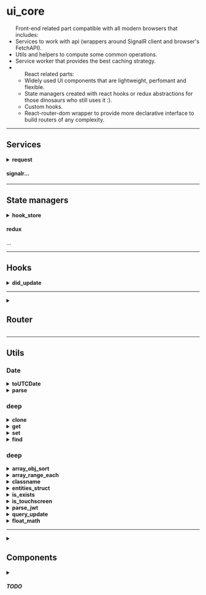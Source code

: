 <h1>ui_core</h1>
<ul>Front-end related part compatible with all modern browsers that includes:
    <li>Services to work with api (wrappers around SignalR client and browser's FetchAPI).</li>
    <li>Utils and helpers to compute some common operations.</li>
    <li>Service worker that provides the best caching strategy.</li>
    <li>
        <ul>React related parts:
        <li>Widely used UI components that are lightweight, perfomant and flexible.</li>
        <li>State managers created with react hooks or redux abstractions for those dinosaurs who still uses it :).</li>
        <li>Custom hooks.</li>
        <li>React-router-dom wrapper to provide more declarative interface to build routers of any complexity.</li>
        </ul>
    </li>
</ul>

<hr />

<h2>Services</h2>
<details>
<summary><b>request</b></summary>
Wrapper around FetchAPI with more convinient interface to make your request easier.<br />

```js
import request from 'siegel-services/request'

request({
    url: 'someurl.com',
    method: 'PUT', // GET by default. Or POST if you pass body data.
    body: {
        some: 'data'
    },
    query: {
        param1: 42,
        param2: 'some param'
    },
    headers: {
        auth: 'token',
        contentType: 'application/json'
    },
    credentials: 'same-origin',
    parseMethod: 'json' // method to be executed on response to retrieve actual data. By default request service sets this prop regarding to response content type
})
```

Request service can also be configured with beforeRequest, afterRequest and errorHandler hooks

```js
import { setup } from 'siegel-services/request'

setup({
    beforeRequest(request) {
        request.url = 'api/' + request.url;
    },
    afterRequest(request, parsedResponse) {
        /* do some logic */
    },
    errorHandler(error) {
        let { req, res, status, message } = error;
        console.error(`${status}. ${message}`)
    }
})
```

</details>
<h4>signalr...</h4>

<hr />

<h2>State managers</h2>
<details>
<summary><b>hook_store</b></summary>
<ul>
    Store creator accepts three arguments:
    <li>initialState - object</li>
    <li>actions - object</li>
    <li>with reset - boolean</li>
</ul>

example:

```js
import React, { useLayoutEffect } from 'react'
import createHookStore from 'siegel-store/hook_store'


// create store
const initState = {
    someKey: 0
}
const actions = {
    update(store, data) {
        const { state, setState } = store;
        state.someKey = data;
        setState(state)
    }
}
const { store, useStore, reset } = createHookStore(initState, actions)


// you can work with the store directly
const storeUpdate = store.actions.update;
storeUpdate(Date.now())


//or to use inside some component subscribing this store to it.
const Component = () => {
    // subscribe on store changes
    const [ state, actions ] = useStore()
    
    // reset store to inital state anytime
    useLayoutEffect(() => {
        return () => { reset() }
    }, [])
    
    
    return (
        <div onMouseDown={() => { actions.update(Date.now()) }}>
            { state.someKey }
        </div>
    )
}
```

Hook store provides ready to use `fetch module` which is usefull for requests tracking in order to spin some loaders. Docs will be soon...
</details>
<h4>redux</h4>
...

<hr />

<h2>Hooks</h2>
<details>
<summary><b>did_update</b></summary>
Hook to check whether some props have been changed. Works like <b>componenDidUpdate</b>.

``` js
import React from 'react'
import useDidUpdate from 'siegel-hooks/did_update'


const Component = props => {
    useDidUpdate(
        () => { console.log('props have been updated') },
        [ props.propToWatch1, props.propToWatch2 ],
        () => { console.log('component will unmount') }
    )
    
    ...
}
```

</details>


<hr />

<details>
<summary><h2>Router</h2></summary>
This abstraction around react-router-dom module is to provide better declarative interface that allows to build recursive routing with dynamic pages.
`siegel-router` exports default routerCreator and history module.

<h3>createRouter = (options: RouterOptions) => Router</h3>

<h4>RouterOptions</h4>
- routes - router config
- Layout - react component to wrap all the pages you put into routes.
- notFound - page to render if no url was matched
- history - browser history cteated with history module

<h6>routes</h6>
key - value object where key is a page url and value is a page route config. Config could have the next properties:
- component - can be rendered component or lazy loaded component.
- exact - react-router-dom's exact.
- redirectTo - path to redirect to if current page url was matched.
- beforeEnter - function that executes when page is rendered. Data returned from the function is stored in props.beforeEnter property.
- children - nested routes. The same object as routes.

```js
import { lazy } from 'react'
import { render } from 'react-dom'
import createRouter, { history } from 'siegel-router'


const routesConfig = {
    '': {
        component: props => <div>home page</div>,
        redirectTo: 'url_to_redirect'
    },
    some_page: {
        component: lazy(() => import('path/to/lazy_component')),
        children: {
            nested_page_1: {
                component: props => <div> nested page 1 </div>
            },
            nested_page_2: {
                component: props => <div> nested page 2 </div>
            }
        }
    }
}

const Layout = props => {
    return <>
        header
        { props.children }
        footer
    </>
}

const router = createRouter({
    Layout,
    routes: routesConfig
})

render(document.getElementById('app'), router)
```

</details>

<hr />

<h2>Utils</h2>

<h3>Date</h3>
<details>
<summary><b>toUTCDate</b></summary>
Adjust hours in date object to match UTC date. 

```js
import toUTCDate from 'siegel-utils/date/toUTCDate'

const date = new Date() // Fri Jan 01 2020 04:00:00 GMT+0300 (Eastern European Summer Time)

toUTCDate(date)

console.log(date)
// Fri Jan 01 2020 01:00:00 GMT+0300 (Eastern European Summer Time)
```

</details>

<details>
<summary><b>parse</b></summary>
Parse date into parts. accepts zeroPrefix as second argument to prefix values less than 10 with *0* symbol. Returns an object that includes year, month, date, hours, minutes, seconds, day.

```js
import dateParse from 'siegel-utils/date/parse'


let date = new Date() // Fri Jan 01 2020 04:00:00 GMT+0300 (Eastern European Summer Time)

let { year, month, date, hours, minutes, day } = dateParse(new Date(), true)

console.log(year, month, date, hours, minutes, day) // 2020, 00, 00, 04, 00, 01
```

</details>

<h3>deep</h3>
<details>
<summary><b>clone</b></summary>
If you want to clone an object with nested objects and arrays:

```js
import clone from 'siegel-utils/deep/clone'

const someObject = {
    someProp: 22,
    anotherProp: {
        someProp: 22,
        someArray: [1,2,3]
    }
}

const clonnedObject = clone(someObject)
```

</details>

<details>
<summary><b>get</b></summary>
To retrieve deeply nested value:

```js
import deepGet from 'siegel-utils/deep/get'

const someObject = {
    a: {
        b: {
            c: 22
        }
    }
}
deepGet(someObject, ['a', 'b', 'c'], 'default value')
```

</details>

<details>
<summary><b>set</b></summary>
To set property deeply into an object:

```jsx
import deepSet from 'siegel-utils/deep/set'

const someObject = {}

deepSet(someObject, ['a', 'b', 'c', 'd'], 'value to set')
```

</details>

<details>
<summary><b>find</b></summary>
To find some property in recursive object:

```js
import deepFind from 'siegel-utils/deep/find'

const someObject = {}
```

</details>

<h3>deep</h3>

<details>
<summary><b>array_obj_sort</b></summary>
To sort objects in array.<br />
<ul>
    Accepts 3 parameters:
    <li>primary key - primary object property key to sort by.</li>
    <li>secondary key - secondary object property key to sort by if primaries are equal (==)</li>
    <li>sort value  - comparator [ -1 | 0 | 1 ]</li>
</ul>


```js
import objectsSort from 'siegel-utils/array_obj_sort'

const mock = [
    { id: 1, name: 'qwerty', birth: 2020 },
    { id: 5, name: 'qwerty', birth: 1970 },
    { id: 3, name: 'somebody', birth: 2000 }
]

mock.sort(objectsSort.bind(null, 'name', 'birth'))
// [{ id: 5... }, { id: 1... }, { id: 3... }]
```

</details>

<details>
<summary><b>array_range_each</b></summary>
Iterates through array in range. Execs callback on each iteration step. Breaks a loop if callback returns <i>true</i>
<ul>
    Accepts 4 parameters:
    <li>array - aray to iterate throug.</li>
    <li>
        callback - function to xecute on each step. Has 2 arguments: array element and index. Return true if you want to break a loop
    </li>
    <li>from - index to start from.</li>
    <li>to  - index to iterate to.</li>
</ul>

```js
import rangeEach from 'siegel-utils/array_range_each'


const mock = (new Array(10)).fill(1)

rangeEach(mock, (elem, index) => index == 3, 2, 5)
```

</details>

<details>
<summary><b>classname</b></summary>
Builds element className regarding to passed conditions.

```js
import getClassName from 'siegel-utils/classname'


getClassName('initial_class', {
    'first': true,
    'second': false,
    'third': true
})
// 'initial_class first third'
```

</details>

<details>
<summary><b>entities_struct</b></summary>
Creates data structure to store server entities in and to easily work with them (CRUD).
Accepts uniq entity key. 

<ul>
    Returns and interface to perform CRUD operations:
    <li>addOrUpdate - add entity or update it if already exists</li>
    <li>get - retrieves an entity by id</li>
    <li>remove - removes an entity by id</li>
    <li>len - to get all entities count</li>
    <li>each - works like <b>array_range_each</b> but accepts callback as first argument, from and to as second and third</li>
    <li>sort - sort an entities. Accepts <b>Array.sort</b> callback</li>
    <li>clear - removes all stored entities</li>
    <li>raw - returns muttable entities how they stored inside</li>
</ul>

```js
import entitiesStruct from 'siegel-utils/entities_struct'

const entities = entitiesStruct('id')

entities.addOrUpdate({ id: 1, someData: '' })
entities.addOrUpdate({ id: 2, someData: 'value' })
entities.get(1)
// { id: 1, someData: '' }

entities.addOrUpdate({ id: 1, someData: 'new data' })
entities.get(1)
// { id: 1, someData: 'new data' }

entities.len()
// 2


entities.each((elem, index) => {
    // perform some operations
})

entities.remove(2)
entities.get(2)
// undefined 
entities.len()
// 1

entities.raw()
/*
    {
        byID: {
            1: { id: 1, someData: 'new data' }
        },
        sorted: [1]
    }
*/
```

</details>

<details>
<summary><b>is_exists</b></summary>
Is not undefind.

```js
import isExists from 'siegel-utils/is_exists'

isExists(undefined)
// false

isExists('')
// true
```

</details>

<details>
<summary><b>is_touchscreen</b></summary>
Check if device has touch events.

```js
import isTouchScreen from 'siegel-utils/is_touchscreen'

isTouchScreen()
// false
```

</details>

<details>
<summary><b>parse_jwt</b></summary>
Parses tocken string and extract a data from it

```js
import parseJWT from 'siegel-utils/parse_jwt'

parseJWT(someString)
// {}

```

</details>

<details>
<summary><b>query_update</b></summary>
Updates URL string with new query param.
Accepts browser history (or those one created with <b>history</b> module) object as first parameter.

```js
import updateURLQuery from 'siegel-utils/'

updateURLQuery(window.history, 'somekey', 'someValue') 
```

</details>

<details>
<summary><b>float_math</b></summary>
TODO
</details>

<hr />

<details>
<summary><h2>Components</h2></summary>
`siegel` provides big set of widely used components.
Components support theming. Any component can receive className prop. Those one that consists of more than one DOM element receive theme property. theme is a key - value object where key is tied to component DOM element and value is a className string.
Every component receives attributes prop which is valid set of attributes for a component root DOM element.
`siegel` provides HOC to theme components and set default props:

```jsx
import Button from 'siegel-ui/_form/Button'
import { withDefaults } from 'siegel-ui/ui_utils'

const ThemedButton = withDefaults(Button, {
    className: 'some-class',
    value: 42
})

<ThemeButton />
the same as
<Button className='some-class' value={42} />
```

You can look at how to use them in [demo project demo components folder](https://github.com/CyberCookie/siegel/tree/demo_app/main/pages/DemoComponents/components).
</details>


<details>
    <summary><h5>TODO</h5></summary>
    <ul>
        <li>PWA</li>
        <li>SEO by updating meta tags on page render</li>
        <li>Resolve TODOs</li>
        <li>Add typization to redux and signalR</li>
    </ul>
</details>